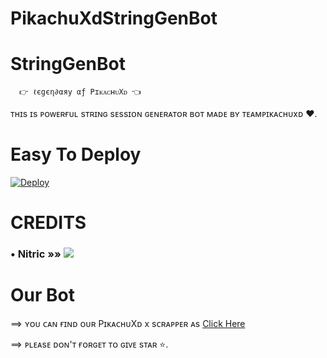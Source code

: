 # PikachuXdStringGenBot
# StringGenBot
      👉 ℓєgєη∂αяу αƒ PɪᴋᴀᴄʜᴜXᴅ 👈
ᴛʜɪs ɪs ᴘᴏᴡᴇʀғᴜʟ sᴛʀɪɴɢ sᴇssɪᴏɴ ɢᴇɴᴇʀᴀᴛᴏʀ ʙᴏᴛ ᴍᴀᴅᴇ ʙʏ ᴛᴇᴀᴍᴘɪᴋᴀᴄʜᴜxᴅ ❤. 


# Easy To Deploy
[![Deploy](https://www.herokucdn.com/deploy/button.svg)](https://heroku.com/deploy?template=https://github.com/TeamPikachuXd/PikachuXdStringGenBot)


# CREDITS

### • Nitric      »»  <a href="https://github.com/mrnitric" alt="NITRIC"> <img src="https://img.shields.io/badge/Nitric-90302f?logo=github" /></a>

# Our Bot

==> ʏᴏᴜ ᴄᴀɴ ғɪɴᴅ ᴏᴜʀ PɪᴋᴀᴄʜᴜXᴅ x sᴄʀᴀᴘᴘᴇʀ ᴀs [ Click Here ](t.me/PikachuXdScrapperBot) 

==> ᴘʟᴇᴀsᴇ ᴅᴏɴ'ᴛ ғᴏʀɢᴇᴛ ᴛᴏ ɢɪᴠᴇ sᴛᴀʀ ⭐.

